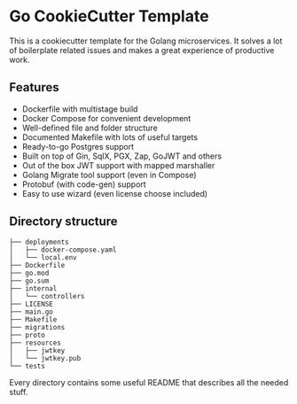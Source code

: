 # Go CookieCutter Template

This is a cookiecutter template for the Golang microservices. It solves a lot of boilerplate related issues and makes a great experience of productive work.

## Features

* Dockerfile with multistage build
* Docker Compose for convenient development
* Well-defined file and folder structure
* Documented Makefile with lots of useful targets
* Ready-to-go Postgres support
* Built on top of Gin, SqlX, PGX, Zap, GoJWT and others
* Out of the box JWT support with mapped marshaller
* Golang Migrate tool support (even in Compose)
* Protobuf (with code-gen) support
* Easy to use wizard (even license choose included)

## Directory structure

```
├── deployments
│   ├── docker-compose.yaml
│   └── local.env
├── Dockerfile
├── go.mod
├── go.sum
├── internal
│   └── controllers
├── LICENSE
├── main.go
├── Makefile
├── migrations
├── proto
├── resources
│   ├── jwtkey
│   └── jwtkey.pub
└── tests
```

Every directory contains some useful README that describes all the needed stuff.
